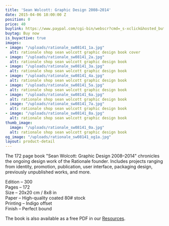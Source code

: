 ```yaml
---
title: 'Sean Wolcott: Graphic Design 2008–2014'
date: 2015-04-06 18:00:00 Z
position: 0
price: 40
buylink: https://www.paypal.com/cgi-bin/webscr?cmd=_s-xclick&hosted_button_id=GY3GDR56FWNKW
buytag: Buy now
is_buyactive: true
images:
- image: "/uploads/rationale_sw08141_1a.jpg"
  alt: rationale shop sean wolcott graphic design book cover
- image: "/uploads/rationale_sw08141_2a.jpg"
  alt: rationale shop sean wolcott graphic design book
- image: "/uploads/rationale_sw08141_3a.jpg"
  alt: rationale shop sean wolcott graphic design book
- image: "/uploads/rationale_sw08141_4a.jpg"
  alt: rationale shop sean wolcott graphic design book
- image: "/uploads/rationale_sw08141_5a.jpg"
  alt: rationale shop sean wolcott graphic design book
- image: "/uploads/rationale_sw08141_6a.jpg"
  alt: rationale shop sean wolcott graphic design book
- image: "/uploads/rationale_sw08141_7a.jpg"
  alt: rationale shop sean wolcott graphic design book
- image: "/uploads/rationale_sw08141_8a.jpg"
  alt: rationale shop sean wolcott graphic design book
thumb_image:
  image: "/uploads/rationale_sw08141_0a.jpg"
  alt: rationale shop sean wolcott graphic design book
og_image: "/uploads/rationale_sw08141_og1a.jpg"
layout: product-detail
---
```


The 172 page book "Sean Wolcott: Graphic Design 2008–2014" chronicles the ongoing design work of the Rationale founder. Includes projects ranging from identity, promotion, publication, user interface, packaging design, previously unpublished works, and more.

Edition – 300 <br> 
Pages – 172 <br>
Size – 20x20 cm / 8x8 in <br>
Paper – High-quality coated 80# stock <br>
Printing – Indigo offset <br>
Finish – Perfect bound <br>
 
The book is also available as a free PDF in our [Resources](https://rationale-design.com/resources/sean-wolcott-graphic-design/).